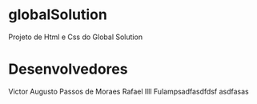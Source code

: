 # globalSolution
Projeto de Html e Css do Global Solution

# Desenvolvedores
Victor Augusto Passos de Moraes
Rafael llll
Fulampsadfasdfdsf
asdfasas
